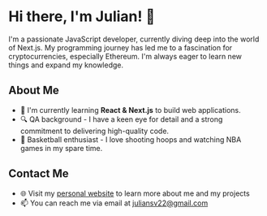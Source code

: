 # Hi there, I'm Julian! 👋

I'm a passionate JavaScript developer, currently diving deep into the world of Next.js. My programming journey has led me to a fascination for cryptocurrencies, especially Ethereum. I'm always eager to learn new things and expand my knowledge. 

## About Me

- 🌱 I'm currently learning **React & Next.js** to build web applications.
- 🔍 QA background - I have a keen eye for detail and a strong commitment to delivering high-quality code.
- 🏀 Basketball enthusiast - I love shooting hoops and watching NBA games in my spare time.

## Contact Me

- 🌐 Visit my [personal website](https://www.julisv.com) to learn more about me and my projects
- 📫 You can reach me via email at [juliansv22@gmail.com](mailto:juliansv22@gmail.com)





